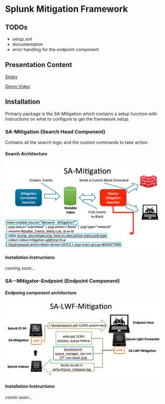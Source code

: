 Splunk Mitigation Framework
===========================

## TODOs
* setup.xml
* documentation
* error handling for the endpoint component

## Presentation Content
[Slides](prezo/confPrezo.pptx)

[Demo Video](https://www.youtube.com/watch?v=C4UIGNuoRdg)

## Installation
Primariy package is the SA-Mitigation which contains a setup function with instructions on what to configure to get the framework setup.

### SA-Mitigation (Search Head Component)
Contains all the search logic and the custom commands to take action.

#### Search Architecture
![search\_arch](images/SA-Mitigation_search_arch.png)

#### Installation Instructions
coming soon...

### SA--Mitigator-Endpoint (Endpoint Component)

#### Endpoing component architecture 
![search\_arch](images/SA-Mitigation-Endpoint.png)

#### Installation Instructions
comin soon...


